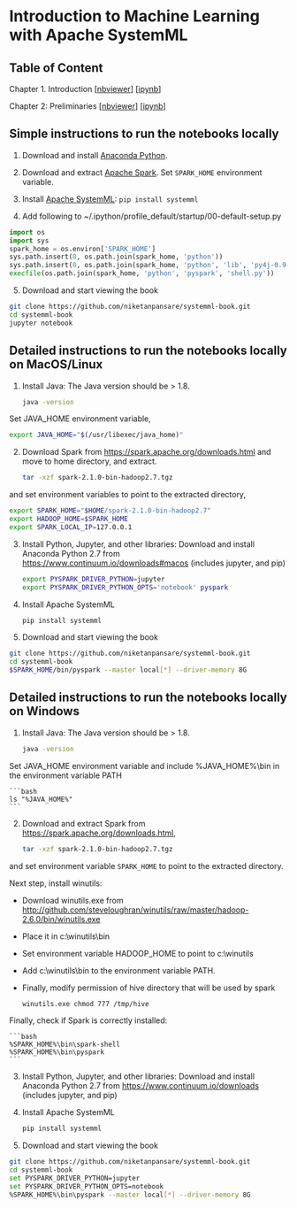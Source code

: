 # Introduction to Machine Learning with Apache SystemML

## Table of Content

Chapter 1. Introduction [[nbviewer](http://nbviewer.jupyter.org/github/niketanpansare/systemml-book/blob/master/Chapter1_Introduction.ipynb)] [[ipynb](https://github.com/niketanpansare/systemml-book/blob/master/Chapter1_Introduction.ipynb)]

Chapter 2: Preliminaries [[nbviewer](http://nbviewer.jupyter.org/github/niketanpansare/systemml-book/blob/master/Chapter2_Preliminaries.ipynb)] [[ipynb](https://github.com/niketanpansare/systemml-book/blob/master/Chapter2_Preliminaries.ipynb)]


## Simple instructions to run the notebooks locally

1. Download and install [Anaconda Python](https://www.continuum.io/downloads).

2. Download and extract [Apache Spark](http://spark.apache.org/downloads.html). Set `SPARK_HOME` environment variable.

3. Install [Apache SystemML](http://systemml.apache.org/install-systemml.html): `pip install systemml`

4. Add following to ~/.ipython/profile_default/startup/00-default-setup.py

  ```python
  import os
  import sys
  spark_home = os.environ['SPARK_HOME']
  sys.path.insert(0, os.path.join(spark_home, 'python'))
  sys.path.insert(0, os.path.join(spark_home, 'python', 'lib', 'py4j-0.9-src.zip'))
  execfile(os.path.join(spark_home, 'python', 'pyspark', 'shell.py'))
  ```

5. Download and start viewing the book

  ```bash
  git clone https://github.com/niketanpansare/systemml-book.git
  cd systemml-book
  jupyter notebook
  ```

## Detailed instructions to run the notebooks locally on MacOS/Linux

1. Install Java: The Java version should be > 1.8.

   ```bash
   java -version
   ```

Set JAVA_HOME environment variable, 

   ```bash
   export JAVA_HOME="$(/usr/libexec/java_home)"
   ```

2. Download Spark from https://spark.apache.org/downloads.html and move to home directory, and extract.

   ```bash
   tar -xzf spark-2.1.0-bin-hadoop2.7.tgz
   ```

and set environment variables to point to the extracted directory,

   ```bash
   export SPARK_HOME="$HOME/spark-2.1.0-bin-hadoop2.7"
   export HADOOP_HOME=$SPARK_HOME
   export SPARK_LOCAL_IP=127.0.0.1
   ```

3. Install Python, Jupyter, and other libraries: Download and install Anaconda Python 2.7 from https://www.continuum.io/downloads#macos
(includes jupyter, and pip)

   ```bash
   export PYSPARK_DRIVER_PYTHON=jupyter
   export PYSPARK_DRIVER_PYTHON_OPTS='notebook' pyspark
   ```

4. Install Apache SystemML

   ```bash
   pip install systemml
   ```

5. Download and start viewing the book

  ```bash
  git clone https://github.com/niketanpansare/systemml-book.git
  cd systemml-book
  $SPARK_HOME/bin/pyspark --master local[*] --driver-memory 8G
  ```

## Detailed instructions to run the notebooks locally on Windows

1. Install Java: The Java version should be > 1.8.

	```bash
	java -version
	```

Set JAVA_HOME environment variable and include %JAVA_HOME%\bin in the environment variable PATH

	```bash
	ls "%JAVA_HOME%"
	```

2. Download and extract Spark from https://spark.apache.org/downloads.html, 

	```bash
	tar -xzf spark-2.1.0-bin-hadoop2.7.tgz
	```

and set environment variable `SPARK_HOME` to point to the extracted directory.
	
Next step, install winutils:

- Download winutils.exe from http://github.com/steveloughran/winutils/raw/master/hadoop-2.6.0/bin/winutils.exe  
- Place it in c:\winutils\bin
- Set environment variable HADOOP_HOME to point to c:\winutils
- Add c:\winutils\bin to the environment variable PATH.
- Finally, modify permission of hive directory that will be used by spark

	```bash
	winutils.exe chmod 777 /tmp/hive
	```

Finally, check if Spark is correctly installed:

	```bash
	%SPARK_HOME%\bin\spark-shell
	%SPARK_HOME%\bin\pyspark	
	```
	
3. Install Python, Jupyter, and other libraries: Download and install Anaconda Python 2.7 from https://www.continuum.io/downloads
(includes jupyter, and pip)
	
4. Install Apache SystemML

   ```bash
   pip install systemml
   ```

5. Download and start viewing the book

  ```bash
  git clone https://github.com/niketanpansare/systemml-book.git
  cd systemml-book
  set PYSPARK_DRIVER_PYTHON=jupyter
  set PYSPARK_DRIVER_PYTHON_OPTS=notebook
  %SPARK_HOME%\bin\pyspark --master local[*] --driver-memory 8G
  ```